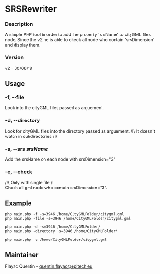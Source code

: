 # SRSRewriter

### Description
A simple PHP tool in order to add the property 'srsName' to cityGML
files node. Since the v2 he is able to check all node who contain
'srsDimension' and display them.
### Version
v2 - 30/08/19


## Usage

### -f, --file
Look into the cityGML files passed as arguement.
### -d, --directory
Look for cityGML files into the directory passed as arguement.
/!\ It doesn't watch in subdirectories /!\
### -s, --srs *srsName*
Add the srsName on each node with srsDimension="3"
### -c, --check
/!\ Only with single file /!\
Check all gml node who contain srsDimension="3".

## Example
```
php main.php -f -s=3946 /home/CityGMLFolder/citygml.gml
php main.php -file -s=3946 /home/CityGMLFolder/citygml.gml

php main.php -d -s=3946 /home/CityGMLFolder/
php main.php -directory -s=3946 /home/CityGMLFolder/

php main.php -c /home/CityGMLFolder/citygml.gml
```

## Maintainer
Flayac Quentin - quentin.flayac@epitech.eu
